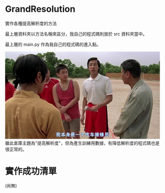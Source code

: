# GrandResolution
實作各種提高解析度的方法

最上層資料夾以方法名稱來區分，我自己的程式碼則放於 src 資料夾當中。

最上層的 main.py 作為我自己的程式碼的進入點。

![帶著扳手也是很正常的](repo/image/image1.jpg)
雖此倉庫主題為"提高解析度"，但為產生訓練用數據，有降低解析度的程式碼也是很正常的。

# 實作成功清單
(尚無)
